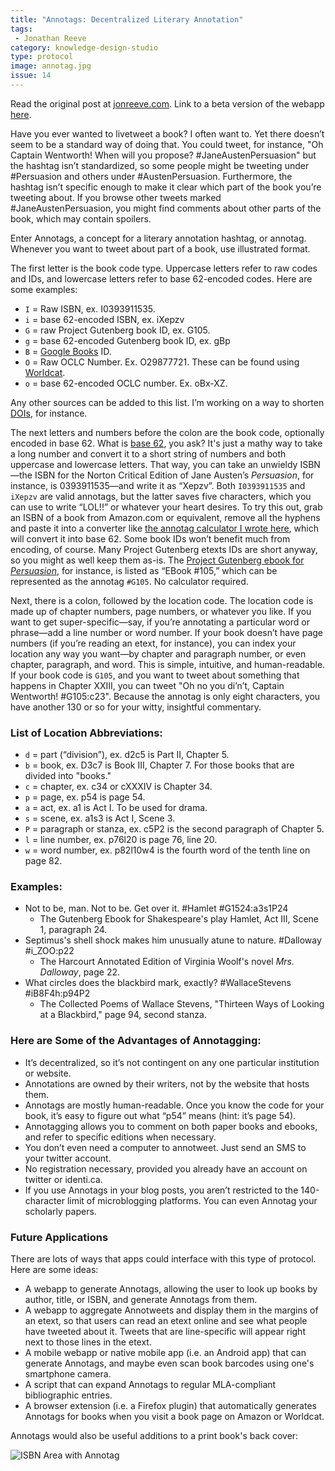 ```yaml
---
title: "Annotags: Decentralized Literary Annotation"
tags: 
 - Jonathan Reeve
category: knowledge-design-studio
type: protocol
image: annotag.jpg
issue: 14
---
```


Read the original post at
[jonreeve.com](http://jonreeve.com/projects/annotags/about.html). Link to a
beta version of the webapp [here](http://jonreeve.com/projects/annotags/).

Have you ever wanted to livetweet a book? I often want to. Yet there doesn’t
seem to be a standard way of doing that. You could tweet, for instance, "Oh
Captain Wentworth! When will you propose? #JaneAustenPersuasion" but the
hashtag isn’t standardized, so some people might be tweeting under #Persuasion
and others under #AustenPersuasion. Furthermore, the hashtag isn’t specific
enough to make it clear which part of the book you’re tweeting about. If you
browse other tweets marked #JaneAustenPersuasion, you might find comments
about other parts of the book, which may contain spoilers. 

Enter Annotags, a concept for a literary annotation hashtag, or annotag.
Whenever you want to tweet about part of a book, use illustrated format.

The first letter is the book code type. Uppercase letters refer to raw codes
and IDs, and lowercase letters refer to base 62-encoded codes. Here are some
examples: 

 * `I` = Raw ISBN, ex. I0393911535. 
 * `i` = base 62-encoded ISBN, ex. iXepzv
 * `G` = raw Project Gutenberg book ID, ex. G105. 
 * `g` = base 62-encoded Gutenberg book ID, ex. gBp
 * `B` = [Google Books](http://books.google.com) ID. 
 * `O` = Raw OCLC Number. Ex. O29877721. These can be found using [Worldcat](http://www.worldcat.org). 
 * `o` = base 62-encoded OCLC number. Ex. oBx-XZ.
 
Any other sources can be added to this list. I’m working on a way to shorten
[DOIs](https://en.wikipedia.org/wiki/Digital_object_identifier), for instance. 

The next letters and numbers before the colon are the book code, optionally
encoded in base 62. What is [base 62](http://en.wikipedia.org/wiki/Base_64),
you ask? It's just a mathy way to take a long number and convert it to a short
string of numbers and both uppercase and lowercase letters. That way, you can
take an unwieldy ISBN—the ISBN for the Norton Critical Edition of Jane
Austen’s _Persuasion_, for instance, is 0393911535—and write it as “Xepzv”.
Both `I0393911535` and `iXepzv` are valid annotags, but the latter saves five
characters, which you can use to write “LOL!!” or whatever your heart desires.
To try this out, grab an ISBN of a book from Amazon.com or equivalent, remove
all the hyphens and paste it into a converter like [the annotag calculator I
wrote here](http://jonreeve.com/projects/annotags/), which will convert it
into base 62. Some book IDs won’t benefit much from encoding, of course. Many
Project Gutenberg etexts IDs are short anyway, so you might as well keep them
as-is. The [Project Gutenberg ebook for
_Persuasion_](http://www.gutenberg.org/files/105/105-h/105-h.htm), for
instance, is listed as “EBook #105,” which can be represented as the annotag
`#G105`. No calculator required. 

Next, there is a colon, followed by the location code. The location code is
made up of chapter numbers, page numbers, or whatever you like. If you want to
get super-specific—say, if you’re annotating a particular word or phrase—add a
line number or word number. If your book doesn’t have page numbers (if you’re
reading an etext, for instance), you can index your location any way you
want—by chapter and paragraph number, or even chapter, paragraph, and word.
This is simple, intuitive, and human-readable. If your book code is `G105`,
and you want to tweet about something that happens in Chapter XXIII, you can
tweet "Oh no you di’n’t, Captain Wentworth! #G105:c23". Because the annotag is
only eight characters, you have another 130 or so for your witty, insightful
commentary. 

### List of Location Abbreviations: 
 * `d` = part (“division”), ex. d2c5 is Part II, Chapter 5. 
 * `b` = book, ex. D3c7 is Book III, Chapter 7. For those books that are divided into "books." 
 * `c` = chapter, ex. c34 or cXXXIV is Chapter 34. 
 * `p` = page, ex. p54 is page 54. 
 * `a` = act, ex. a1 is Act I. To be used for drama. 
 * `s` = scene, ex. a1s3 is Act I, Scene 3. 
 * `P` = paragraph or stanza, ex. c5P2 is the second paragraph of Chapter 5. 
 * `l` = line number, ex. p76l20 is page 76, line 20. 
 * `w` = word number, ex. p82l10w4 is the fourth word of the tenth line on page 82. 

### Examples: 
 * Not to be, man. Not to be. Get over it. #Hamlet #G1524:a3s1P24 
   - The Gutenberg Ebook for Shakespeare's play Hamlet, Act III, Scene 1, paragraph 24. 
 * Septimus's shell shock makes him unusually atune to nature. #Dalloway #i_ZOO:p22 
   - The Harcourt Annotated Edition of Virginia Woolf's novel _Mrs. Dalloway_, page 22. 
 * What circles does the blackbird mark, exactly? #WallaceStevens #iB8F4h:p94P2 
   - The Collected Poems of Wallace Stevens, "Thirteen Ways of Looking at a Blackbird," page 94, second stanza. 

### Here are Some of the Advantages of Annotagging: 
 * It’s decentralized, so it’s not contingent on any one particular institution or website. 
 * Annotations are owned by their writers, not by the website that hosts them. 
 * Annotags are mostly human-readable. Once you know the code for your book, it’s easy to figure out what “p54” means (hint: it’s page 54).  
 * Annotagging allows you to comment on both paper books and ebooks, and refer to specific editions when necessary. 
 * You don’t even need a computer to annotweet. Just send an SMS to your twitter account. 
 * No registration necessary, provided you already have an account on twitter or identi.ca. 
 * If you use Annotags in your blog posts, you aren’t restricted to the 140-character limit of microblogging platforms. You can even Annotag your scholarly papers. 

### Future Applications
There are lots of ways that apps could interface with this type of protocol. Here are some ideas: 

 * A webapp to generate Annotags, allowing the user to look up books by author, title, or ISBN, and generate Annotags from them. 
 * A webapp to aggregate Annotweets and display them in the margins of an etext, so that users can read an etext online and see what people have tweeted about it. Tweets that are line-specific will appear right next to those lines in the etext.
 * A mobile webapp or native mobile app (i.e. an Android app) that can generate Annotags, and maybe even scan book barcodes using one's smartphone camera. 
 * A script that can expand Annotags to regular MLA-compliant bibliographic entries. 
 * A browser extension (i.e. a Firefox plugin) that automatically generates Annotags for books when you visit a book page on Amazon or Worldcat. 

Annotags would also be useful additions to a print book's back cover:

![ISBN Area with Annotag](/public/images/annotags/isbn-with-annotag.png)

